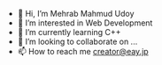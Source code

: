 - 👋 Hi, I’m Mehrab Mahmud Udoy
- 👀 I’m interested in  Web Development
- 🌱 I’m currently learning C++
- 💞️ I’m looking to collaborate on ...
- 📫 How to reach me creator@eay.jp

<!---
rimehrab/rimehrab is a ✨ special ✨ repository because its `README.md` (this file) appears on your GitHub profile.
You can click the Preview link to take a look at your changes.
--->
